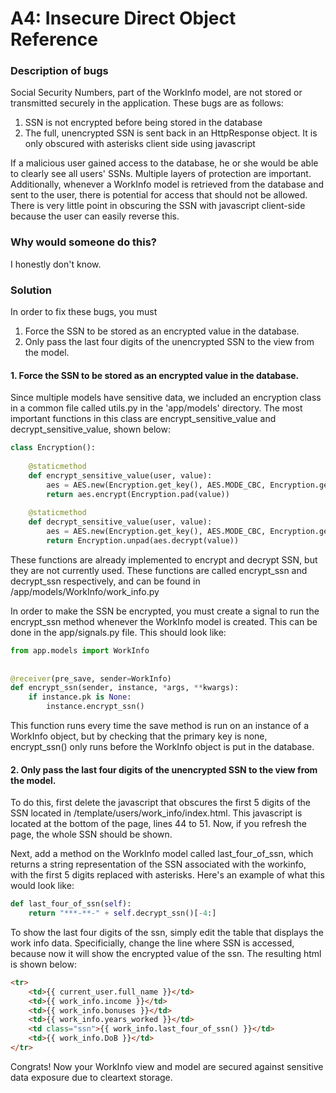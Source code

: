 # A4: Insecure Direct Object Reference

### Description of bugs
Social Security Numbers, part of the WorkInfo model, are not stored or transmitted securely in the application. These bugs are as follows: 

1. SSN is not encrypted before being stored in the database
2. The full, unencrypted SSN is sent back in an HttpResponse object. It is only obscured with asterisks client side using javascript

If a malicious user gained access to the database, he or she would be able to clearly see all users' SSNs. Multiple layers of protection are important. Additionally, whenever a WorkInfo model is retrieved from the database and sent to the user, there is potential for access that should not be allowed. There is very little point in obscuring the SSN with javascript client-side because the user can easily reverse this.

### Why would someone do this?
I honestly don't know.

### Solution
In order to fix these bugs, you must

1. Force the SSN to be stored as an encrypted value in the database.
2. Only pass the last four digits of the unencrypted SSN to the view from the model. 

#### 1. Force the SSN to be stored as an encrypted value in the database.
Since multiple models have sensitive data, we included an encryption class in a common file called utils.py in the 'app/models' directory. The most important functions in this class are encrypt_sensitive_value and decrypt_sensitive_value, shown below:
```python
class Encryption():
 
    @staticmethod
    def encrypt_sensitive_value(user, value):
        aes = AES.new(Encryption.get_key(), AES.MODE_CBC, Encryption.get_iv(user))
        return aes.encrypt(Encryption.pad(value))
 
    @staticmethod
    def decrypt_sensitive_value(user, value):
        aes = AES.new(Encryption.get_key(), AES.MODE_CBC, Encryption.get_iv(user))
        return Encryption.unpad(aes.decrypt(value))
```
These functions are already implemented to encrypt and decrypt SSN, but they are not currently used. These functions are called encrypt_ssn and decrypt_ssn respectively, and can be found in /app/models/WorkInfo/work_info.py 

In order to make the SSN be encrypted, you must create a signal to run the encrypt_ssn method whenever the WorkInfo model is created. This can be done in the app/signals.py file. This should look like:
```python
from app.models import WorkInfo
 
 
@receiver(pre_save, sender=WorkInfo)
def encrypt_ssn(sender, instance, *args, **kwargs):
    if instance.pk is None:
        instance.encrypt_ssn()
```
This function runs every time the save method is run on an instance of a WorkInfo object, but by checking that the primary key is none, encrypt_ssn() only runs before the WorkInfo object is put in the database. 

#### 2. Only pass the last four digits of the unencrypted SSN to the view from the model. 
To do this, first delete the javascript that obscures the first 5 digits of the SSN located in /template/users/work_info/index.html. This javascript is located at the bottom of the page, lines 44 to 51. Now, if you refresh the page, the whole SSN should be shown. 

Next, add a method on the WorkInfo model called last_four_of_ssn, which returns a string representation of the SSN associated with the workinfo, with the first 5 digits replaced with asterisks. Here's an example of what this would look like:
```python
def last_four_of_ssn(self):
    return "***-**-" + self.decrypt_ssn()[-4:]
```

To show the last four digits of the ssn, simply edit the table that displays the work info data. Specificially, change the line where SSN is accessed, because now it will show the encrypted value of the ssn. The resulting html is shown below:


```html
<tr>
    <td>{{ current_user.full_name }}</td>
    <td>{{ work_info.income }}</td>
    <td>{{ work_info.bonuses }}</td>
    <td>{{ work_info.years_worked }}</td>
    <td class="ssn">{{ work_info.last_four_of_ssn() }}</td>
    <td>{{ work_info.DoB }}</td>
</tr>
```
Congrats! Now your WorkInfo view and model are secured against sensitive data exposure due to cleartext storage.



